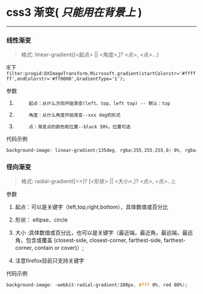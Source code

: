 # css3 渐变( *只能用在背景上* )
---
### 线性渐变
> 格式:  linear-gradient([<起点> || <角度>,]? <点>, <点>…)
			
IE下  `filter:progid:DXImageTransform.Microsoft.gradient(startColorstr='#ffffff',endColorstr='#ff0000',GradientType='1');`

参数  
1. 			起点：从什么方向开始渐变(left、top、left top) -- 默认：top    
2. 			角度：从什么角度开始渐变--xxx deg的形式  
3. 			点：渐变点的颜色和位置--black 50%，位置可选

代码示例

```css
background-image: linear-gradient(135deg, rgba(255,255,255,0) 0%, rgba(255,255,255,0) 35%, rgba(255,0,0,0.6) 50%, rgba(255,255,255,0) 65%, rgba(255,255,255,0) 100%);
```

### 径向渐变
> 格式:  radial-gradient([<>]? [<形状> || <大小>,]? <点>, <点>…);

参数  	
						
1. 	起点：可以是关键字（left,top,right,bottom），具体数值或百分比
2. 形状： ellipse、circle
2. 	大小 :具体数值或百分比，也可以是关键字（最近端，最近角，最远端，最远角，包含或覆盖 (closest-side, closest-corner, farthest-side, farthest-corner, contain or cover)）;

3. 	注意firefox目前只支持关键字

代码示例

```css
background-image: -webkit-radial-gradient(100px, #fff 0%, red 80%);
```

			